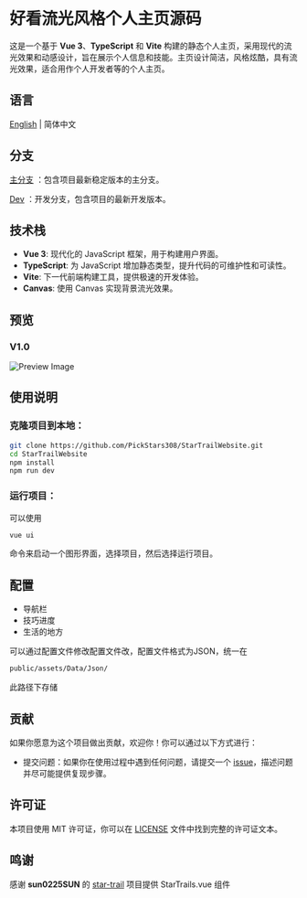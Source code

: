 # 好看流光风格个人主页源码

这是一个基于 **Vue 3**、**TypeScript** 和 **Vite** 构建的静态个人主页，采用现代的流光效果和动感设计，旨在展示个人信息和技能。主页设计简洁，风格炫酷，具有流光效果，适合用作个人开发者等的个人主页。

## 语言

[English](README.md) | 简体中文

## 分支
[主分支](https://github.com/PickStars308/StarTrailWebsite/tree/master) ：包含项目最新稳定版本的主分支。

[Dev](https://github.com/PickStars308/StarTrailWebsite/tree/dev) ：开发分支，包含项目的最新开发版本。

## 技术栈

- **Vue 3**: 现代化的 JavaScript 框架，用于构建用户界面。
- **TypeScript**: 为 JavaScript 增加静态类型，提升代码的可维护性和可读性。
- **Vite**: 下一代前端构建工具，提供极速的开发体验。
- **Canvas**: 使用 Canvas 实现背景流光效果。

## 预览

### V1.0

![Preview Image](https://gh.api.99988866.xyz/https://github.com/PickStars308/StarTrailWebsite/blob/master/Preview/1.0.png 'Preview Image')

## 使用说明

### 克隆项目到本地：

```bash
git clone https://github.com/PickStars308/StarTrailWebsite.git
cd StarTrailWebsite
npm install
npm run dev
```

### 运行项目：

可以使用

```bash
vue ui
```

命令来启动一个图形界面，选择项目，然后选择运行项目。

## 配置

- 导航栏
- 技巧进度
- 生活的地方

可以通过配置文件修改配置文件改，配置文件格式为JSON，统一在

```bash
public/assets/Data/Json/
```

此路径下存储

## 贡献

如果你愿意为这个项目做出贡献，欢迎你！你可以通过以下方式进行：

- 提交问题：如果你在使用过程中遇到任何问题，请提交一个 [issue](https://github.com/PickStars308/StarTrailWebsite/issues)，描述问题并尽可能提供复现步骤。

## 许可证

本项目使用 MIT 许可证，你可以在 [LICENSE](LICENSE) 文件中找到完整的许可证文本。

## 鸣谢

感谢 **sun0225SUN** 的 [star-trail](https://github.com/sun0225SUN/star-trail) 项目提供 StarTrails.vue 组件